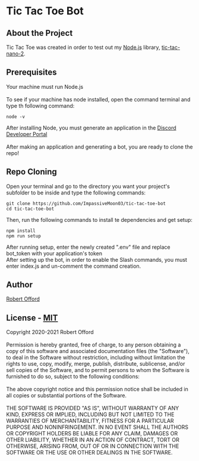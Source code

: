 # Tic Tac Toe Bot
## About the Project
Tic Tac Toe was created in order to test out my [Node.js](https://node.js.org) library, [tic-tac-nano-2](https://npmjs.org/package/tic-tac-nano-2). 

## Prerequisites
Your machine must run Node.js
<br/><br/>To see if your machine has node installed, open the command terminal and type th following command:<br/>
```
node -v
```
After installing Node, you must generate an application in the [Discord Developer Portal](https://discord.com/developers/applications)<br/><br/>
After making an application and generating a bot, you are ready to clone the repo!

## Repo Cloning
Open your terminal and go to the directory you want your project's subfolder to be inside and type the following commands:<br/>
```
git clone https://github.com/ImpassiveMoon03/tic-tac-toe-bot
cd tic-tac-toe-bot
```
Then, run the following commands to install te dependencies and get setup:<br/>
```
npm install
npm run setup
```
After running setup, enter the newly created ".env" file and replace bot_token with your application's token<br/>
After setting up the bot, in order to enable the Slash commands, you must enter index.js and un-comment the command creation.

## Author
[Robert Offord](https://github.com/ImpassiveMoon03)

## License - [MIT](https://opensource.org/licenses/MIT)
Copyright 2020-2021 Robert Offord<br/><br/>
Permission is hereby granted, free of charge, to any person obtaining a copy of this software and associated documentation files (the "Software"), to deal in the Software without restriction, including without limitation the rights to use, copy, modify, merge, publish, distribute, sublicense, and/or sell copies of the Software, and to permit persons to whom the Software is furnished to do so, subject to the following conditions:
<br/><br/>The above copyright notice and this permission notice shall be included in all copies or substantial portions of the Software.
<br/><br/>THE SOFTWARE IS PROVIDED "AS IS", WITHOUT WARRANTY OF ANY KIND, EXPRESS OR IMPLIED, INCLUDING BUT NOT LIMITED TO THE WARRANTIES OF MERCHANTABILITY, FITNESS FOR A PARTICULAR PURPOSE AND NONINFRINGEMENT. IN NO EVENT SHALL THE AUTHORS OR COPYRIGHT HOLDERS BE LIABLE FOR ANY CLAIM, DAMAGES OR OTHER LIABILITY, WHETHER IN AN ACTION OF CONTRACT, TORT OR OTHERWISE, ARISING FROM, OUT OF OR IN CONNECTION WITH THE SOFTWARE OR THE USE OR OTHER DEALINGS IN THE SOFTWARE.